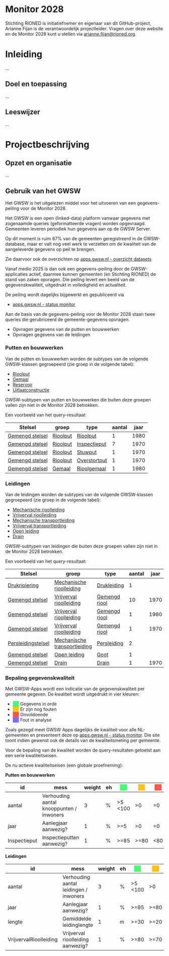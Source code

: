 # Monitor 2028

<style>
  .symbolSmall{width:20px;height:20px;margin-right:1em;vertical-align:middle}
  .symbol{width:30px;height:30px;margin-right:1em;vertical-align:middle}
  .kwalGreen{background-color: #44FF70;}
  .kwalYellow{background-color: #FFC300;}
  .kwalOrange{background-color: #FF554C;}
  .kwalPurple{background-color: #7E6DFF;}
</style>

Stichting RIONED is initiatiefnemer en eigenaar van dit GitHub-project, Arianne Fijan is de verantwoordelijk projectleider. 
Vragen over deze website en de Monitor 2028 kunt u stellen via arianne.fijan@rioned.org. 

# Inleiding

...

## Doel en toepassing

...

## Leeswijzer

...

# Projectbeschrijving

## Opzet en organisatie

...

## Gebruik van het GWSW

Het GWSW is het uitgelezen middel voor het uitvoeren van een gegevens-peiling voor de Monitor 2028. 

Het GWSW is een open (linked-data) platform vanwaar gegevens met zogenaamde queries (geformatteerde vragen) worden opgevraagd.
Gemeenten leveren periodiek hun gegevens aan op de GWSW Server.  

Op dit moment is ruim 67% van de gemeenten geregistreerd in de GWSW-database, maar er valt nog veel werk te verzetten om de kwaliteit van de aangeleverde gegevens op peil te brengen.  

Zie daarvoor ook de overzichten op [apps.gwsw.nl - overzicht datasets](https://apps.gwsw.nl/item_validate_nl)

Vanaf medio 2025 is dan ook een gegevens-peiling door de GWSW-applicaties actief, daarmee kunnen gemeenten (en Stichting RIONED) de stand van zaken opvragen.
Die peiling levert een beeld van de gegevenskwaliteit, uitgedrukt in volledigheid en actualiteit.

De peiling wordt dagelijks bijgewerkt en gepubliceerd via 

* [apps.gwsw.nl - status monitor]

Aan de basis van de gegevens-peiling voor de Monitor 2028 staan twee queries die gerubriceerd de gemeente-gegevens opvragen.
* Opvragen gegevens van de putten en bouwwerken
* Opvragen gegevens van de leidingen

[apps.gwsw.nl - status monitor]: https://apps.gwsw.nl/item_status_monitor

[Gemengd stelsel]: http://data.gwsw.nl/GemengdStelsel
[Persleidingstelsel]: http://data.gwsw.nl/Persleidingsysteem
[Drukriolering]: http://data.gwsw.nl/Drukriolering

[Rioolput]: https://data.gwsw.nl/Rioolput
[Gemaal]: http://data.gwsw.nl/Gemaal
[Reservoir]: http://data.gwsw.nl/Reservoir
[Uitlaatconstructie]: http://data.gwsw.nl/Uitlaatconstructie
[Inspectieput]: http://data.gwsw.nl/Inspectieput
[Stuwput]: http://data.gwsw.nl/Stuwput
[Overstortput]: http://data.gwsw.nl/Overstortput
[Rioolgemaal]: http://data.gwsw.nl/Rioolgemaal

[Mechanische rioolleiding]: http://data.gwsw.nl/MechanischeRioolleiding
[Vrijverval rioolleiding]: http://data.gwsw.nl/VrijvervalRioolleiding
[Mechanische transportleiding]: http://data.gwsw.nl/MechanischeTransportleiding
[Vrijverval transportleiding]: http://data.gwsw.nl/VrijvervalTransportleiding
[Open leiding]: http://data.gwsw.nl/OpenLeiding
[Drain]: http://data.gwsw.nl/Drain
[Gemengd riool]: http://data.gwsw.nl/GemengdRiool
[Persleiding]: http://data.gwsw.nl/Persleiding
[Goot]: http://data.gwsw.nl/Goot
[Drukleiding]: http://data.gwsw.nl/Drukleiding

### Putten en bouwwerken
Van de putten en bouwwerken  worden de subtypes van de volgende GWSW-klassen gegroepeerd (zie groep in de volgende tabel):
* [Rioolput]
* [Gemaal]
* [Reservoir]
* [Uitlaatconstructie]

GWSW-subtypen van putten en bouwwerken die buiten deze groepen vallen zijn niet in de Monitor 2028 betrokken.

Een voorbeeld van het query-resultaat:

Stelsel           | groep      | type           | aantal | jaar
------------------|------------|----------------|--------|-----
[Gemengd stelsel] | [Rioolput] | [Rioolput]     | 1      | 1980
[Gemengd stelsel] | [Rioolput] | [Inspectieput] | 7      | 1970
[Gemengd stelsel] | [Rioolput] | [Stuwput]      | 1      | 1970
[Gemengd stelsel] | [Rioolput] | [Overstortput] | 1      | 1970
[Gemengd stelsel] | [Gemaal]   | [Rioolgemaal]  | 1      | 1980

### Leidingen
Van de leidingen worden de subtypes van de volgende GWSW-klassen gegroepeerd (zie groep in de volgende tabel):
* [Mechanische rioolleiding]
* [Vrijverval rioolleiding]
* [Mechanische transportleiding]
* [Vrijverval transportleiding]
* [Open leiding]
* [Drain]

GWSW-subtypen van leidingen die buiten deze groepen vallen zijn niet in de Monitor 2028 betrokken.

Een voorbeeld van het query-resultaat:

Stelsel              | groep                          | type            | aantal | jaar | Lining | somLengte
---------------------|--------------------------------|-----------------|--------|------|--------|----------
[Drukriolering]      | [Mechanische rioolleiding]     | [Drukleiding]   | 1      |      |        | 155.67
[Gemengd stelsel]    | [Vrijverval rioolleiding]      | [Gemengd riool] | 10     | 1970 |        | 392.02
[Gemengd stelsel]    | [Vrijverval rioolleiding]      | [Gemengd riool] | 1      | 1980 |        | 41.0
[Gemengd stelsel]    | [Vrijverval rioolleiding]      | [Gemengd riool] | 1      | 1970 | ja     | 38.0
[Persleidingstelsel] | [Mechanische transportleiding] | [Persleiding]   | 2      |      |        | 264.0
[Gemengd stelsel]    | [Open leiding]                 | [Goot]          | 1      |      |        | 30.0
[Gemengd stelsel]    | [Drain]                        | [Drain]         | 1      | 1970 |        | 42.0


### Bepaling gegevenskwaliteit

Met GWSW-Apps wordt een indicatie van de gegevenskwaliteit per gemeente gegeven. De kwaliteit wordt uitgedrukt in vier kleuren:
* <span class="kwalGreen">&nbsp;&nbsp;&nbsp;&nbsp;&nbsp;</span> Gegevens in orde
* <span class="kwalYellow">&nbsp;&nbsp;&nbsp;&nbsp;&nbsp;</span> Er zijn nog fouten
* <span class="kwalOrange">&nbsp;&nbsp;&nbsp;&nbsp;&nbsp;</span> Onvoldoende
* <span class="kwalPurple">&nbsp;&nbsp;&nbsp;&nbsp;&nbsp;</span> Fout in analyse

Zoals gezegd meet GWSW Apps dagelijks de kwaliteit voor alle NL-gemeenten en presenteert deze op [apps.gwsw.nl - status monitor].
Die site toont indien gewenst ook de details van de kwaliteitsmeting per gemeente.

Voor de bepaling van de kwaliteit worden de query-resultaten getoetst aan een serie kwaliteitseisen.

De nu actieve kwaliteitseisen (een globale proefneming):

**Putten en bouwwerken**  

id           | mess                                     | weight | eh | <span class="kwalGreen">&nbsp;&nbsp;&nbsp;&nbsp;&nbsp;</span> | <span class="kwalYellow">&nbsp;&nbsp;&nbsp;&nbsp;&nbsp;</span> | <span class="kwalOrange">&nbsp;&nbsp;&nbsp;&nbsp;&nbsp;</span>
-------------|------------------------------------------|--------|----|---------|--------|--------
aantal       | Verhouding aantal knooppunten / inwoners | 3      | %  | >5 <100 | >0     | =0     
jaar         | Aanlegjaar aanwezig?                     | 1      | %  | >=5     | >0     | =0     
Inspectieput | Inspectieputten aanwezig?                | 1      | %  | >=85    | >=80   | <80    

**Leidingen**  

id                     | mess                                   | weight | eh | <span class="kwalGreen">&nbsp;&nbsp;&nbsp;&nbsp;&nbsp;</span> | <span class="kwalYellow">&nbsp;&nbsp;&nbsp;&nbsp;&nbsp;</span> | <span class="kwalOrange">&nbsp;&nbsp;&nbsp;&nbsp;&nbsp;</span>
-----------------------|----------------------------------------|--------|----|---------|--------|--------
aantal                 | Verhouding aantal leidingen / inwoners | 3      | %  | >5 <100 | >0     | =0     
jaar                   | Aanlegjaar aanwezig?                   | 1      | %  | >=95    | >=80   | <80    
lengte                 | Gemiddelde leidinglengte               | 1      | m  | >=30    | >=20   | <20   
VrijvervalRioolleiding | Vrijverval rioolleiding aanwezig?      | 1      | %  | >=80    | >=70   | <70    

